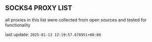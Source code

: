 ## SOCKS4 PROXY LIST

all proxies in this list were collected from open sources and tested for functionality

last update: `2025-01-13 12:19:57.678951+00:00`